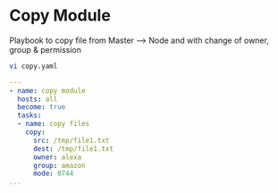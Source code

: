 # Copy Module
Playbook to copy file from Master --> Node and with change of owner, group & permission
```sh
vi copy.yaml
```
```yaml
---
- name: copy module
  hosts: all
  become: true
  tasks:
  - name: copy files
    copy:
      src: /tmp/file1.txt
      dest: /tmp/file1.txt
      owner: alexa
      group: amazon
      mode: 0744
...
```
